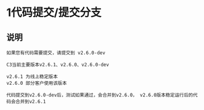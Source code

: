 # 1代码提交/提交分支

## 说明

```
如果您有代码需要提交，请提交到 v2.6.0-dev

C3当前主要版本v2.6.1、v2.6.0、v2.6.0-dev

v2.6.1 为线上稳定版本
v2.6.0 部分客户使用该版本

代码提交到v2.6.0-dev后，测试如果通过，会合并到v2.6.0， v2.6.0版本稳定运行后的代码会合并到v2.6.1

```
